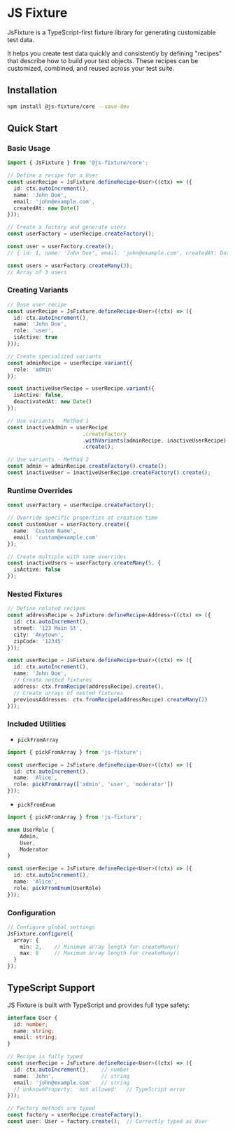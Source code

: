 # JS Fixture

JsFixture is a TypeScript-first fixture library for generating customizable test data.

It helps you create test data quickly and consistently by defining "recipes" that describe how to build your test objects. These recipes can be customized, combined, and reused across your test suite.

## Installation

```bash
npm install @js-fixture/core --save-dev
```

## Quick Start

### Basic Usage

```typescript
import { JsFixture } from '@js-fixture/core';

// Define a recipe for a User
const userRecipe = JsFixture.defineRecipe<User>((ctx) => ({
  id: ctx.autoIncrement(),
  name: 'John Doe',
  email: 'john@example.com',
  createdAt: new Date()
}));

// Create a factory and generate users
const userFactory = userRecipe.createFactory();

const user = userFactory.create();
// { id: 1, name: 'John Doe', email: 'john@example.com', createdAt: Date }

const users = userFactory.createMany(3);
// Array of 3 users
```

### Creating Variants

```typescript
// Base user recipe
const userRecipe = JsFixture.defineRecipe<User>((ctx) => ({
  id: ctx.autoIncrement(),
  name: 'John Doe',
  role: 'user',
  isActive: true
}));

// Create specialized variants
const adminRecipe = userRecipe.variant({
  role: 'admin'
});

const inactiveUserRecipe = userRecipe.variant({
  isActive: false,
  deactivatedAt: new Date()
});

// Use variants - Method 1
const inactiveAdmin = userRecipe
                        .createFactory
                        .withVariants(adminRecipe, inactiveUserRecipe)
                        .create();

// Use variants - Method 2
const admin = adminRecipe.createFactory().create();
const inactiveUser = inactiveUserRecipe.createFactory().create();
```

### Runtime Overrides

```typescript
const userFactory = userRecipe.createFactory();

// Override specific properties at creation time
const customUser = userFactory.create({
  name: 'Custom Name',
  email: 'custom@example.com'
});

// Create multiple with same overrides
const inactiveUsers = userFactory.createMany(5, {
  isActive: false
});
```

### Nested Fixtures

```typescript
// Define related recipes
const addressRecipe = JsFixture.defineRecipe<Address>((ctx) => ({
  id: ctx.autoIncrement(),
  street: '123 Main St',
  city: 'Anytown',
  zipCode: '12345'
}));

const userRecipe = JsFixture.defineRecipe<User>((ctx) => ({
  id: ctx.autoIncrement(),
  name: 'John Doe',
  // Create nested fixtures
  address: ctx.fromRecipe(addressRecipe).create(),
  // Create arrays of nested fixtures
  previousAddresses: ctx.fromRecipe(addressRecipe).createMany(2)
}));
```

### Included Utilities

* `pickFromArray`
```typescript
import { pickFromArray } from 'js-fixture';

const userRecipe = JsFixture.defineRecipe<User>((ctx) => ({
  id: ctx.autoIncrement(),
  name: 'Alice',
  role: pickFromArray(['admin', 'user', 'moderator'])
}));
```

* `pickFromEnum`
```typescript
import { pickFromArray } from 'js-fixture';

enum UserRole {
    Admin,
    User,
    Moderator
}

const userRecipe = JsFixture.defineRecipe<User>((ctx) => ({
  id: ctx.autoIncrement(),
  name: 'Alice',
  role: pickFromEnum(UserRole)
}));
```

### Configuration

```typescript
// Configure global settings
JsFixture.configure({
  array: {
    min: 2,    // Minimum array length for createMany()
    max: 8     // Maximum array length for createMany()
  }
});
```

## TypeScript Support

JS Fixture is built with TypeScript and provides full type safety:

```typescript
interface User {
  id: number;
  name: string;
  email: string;
}

// Recipe is fully typed
const userRecipe = JsFixture.defineRecipe<User>((ctx) => ({
  id: ctx.autoIncrement(),    // number
  name: 'John',               // string
  email: 'john@example.com'   // string
  // unknownProperty: 'not allowed'   // TypeScript error
}));

// Factory methods are typed
const factory = userRecipe.createFactory();
const user: User = factory.create();  // Correctly typed as User
```